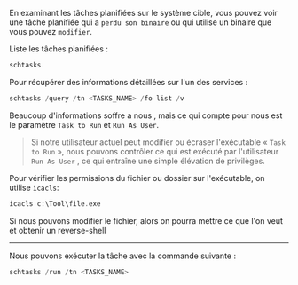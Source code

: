 En examinant les tâches planifiées sur le système cible, vous pouvez voir une tâche planifiée qui a `perdu son binaire` ou qui utilise un binaire que vous pouvez `modifier`.

Liste les tâches planifiées : 

```c
schtasks
```

Pour récupérer des informations détaillées sur l'un des services : 

```c
schtasks /query /tn <TASKS_NAME> /fo list /v
```

Beaucoup d'informations soffre a nous , mais ce qui compte pour nous est le paramètre `Task to Run` et `Run As User`.

> Si notre utilisateur actuel peut modifier ou écraser l'exécutable « `Task to Run` », nous pouvons contrôler ce qui est exécuté par l'utilisateur `Run As User` , ce qui entraîne une simple élévation de privilèges. 

Pour vérifier les permissions du fichier ou dossier sur l'exécutable, on utilise `icacls`:

```c
icacls c:\Tool\file.exe
```

Si nous pouvons modifier le fichier, alors on pourra mettre ce que l'on veut et obtenir un reverse-shell

---
Nous pouvons exécuter la tâche avec la commande suivante :

```c
schtasks /run /tn <TASKS_NAME>
```
